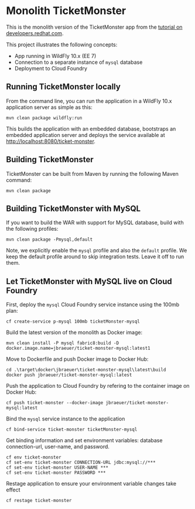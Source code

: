 # Monolith TicketMonster

This is the monolith version of the TicketMonster app from the [tutorial on developers.redhat.com](https://developers.redhat.com/ticket-monster/).


This project illustrates the following concepts:

* App running in WildFly 10.x (EE 7)
* Connection to a separate instance of `mysql` database
* Deployment to Cloud Foundry


## Running TicketMonster locally

From the command line, you can run the application in a WildFly 10.x application server as simple as this:

```
mvn clean package wildfly:run
```

This builds the application with an embedded database, bootstraps an embedded application server and deploys the service available at [http://localhost:8080/ticket-monster](http://localhost:8080/ticket-monster).


## Building TicketMonster

TicketMonster can be built from Maven by running the following Maven command:

```
mvn clean package
```
	
## Building TicketMonster with MySQL 

If you want to build the WAR with support for MySQL database, build with the following profiles:

```
mvn clean package -Pmysql,default
```
       
Note, we explicitly enable the `mysql` profile and also the `default` profile. We keep the default profile around to skip integration tests. Leave it off to run them.   

	
## Let TicketMonster with MySQL live on Cloud Foundry

First, deploy the `mysql` Cloud Foundry service instance using the 100mb plan:
```
cf create-service p-mysql 100mb ticketMonster-mysql
```

Build the latest version of the monolith as Docker image:
```
mvn clean install -P mysql fabric8:build -D docker.image.name=jbraeuer/ticket-monster-mysql:latest1
```

Move to Dockerfile and push Docker image to Docker Hub:
```
cd .\target\docker\jbraeuer\ticket-monster-mysql\latest\build
docker push jbraeuer/ticket-monster-mysql:latest
```

Push the application to Cloud Foundry by refering to the container image on Docker Hub:
```
cf push ticket-monster --docker-image jbraeuer/ticket-monster-mysql:latest
```

Bind the `mysql` service instance to the application
```
cf bind-service ticket-monster ticketMonster-mysql
```

Get binding information and set environment variables: database connection-url, user-name, and password.
```
cf env ticket-monster
cf set-env ticket-monster CONNECTION-URL jdbc:mysql://***
cf set-env ticket-monster USER-NAME ***
cf set-env ticket-monster PASSWORD ***
```

Restage application to ensure your environment variable changes take effect
```
cf restage ticket-monster
```

